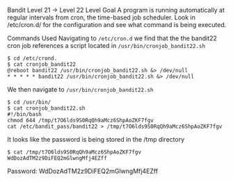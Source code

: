 Bandit Level 21 → Level 22
Level Goal
A program is running automatically at regular intervals from cron, the time-based job scheduler. Look in /etc/cron.d/ for the configuration and see what command is being executed.

Commands Used
Navigating to ```/etc/cron.d``` we find that the the bandit22 cron job references a script located in ```/usr/bin/cronjob_bandit22.sh```


```
$ cd /etc/crond.
$ cat cronjob_bandit22
@reboot bandit22 /usr/bin/cronjob_bandit22.sh &> /dev/null
* * * * * bandit22 /usr/bin/cronjob_bandit22.sh &> /dev/null
```

We then navigate to ```/usr/bin/cronjob_bandit22.sh```

```
$ cd /usr/bin/
$ cat cronjob_bandit22.sh
#!/bin/bash
chmod 644 /tmp/t7O6lds9S0RqQh9aMcz6ShpAoZKF7fgv
cat /etc/bandit_pass/bandit22 > /tmp/t7O6lds9S0RqQh9aMcz6ShpAoZKF7fgv
```

It looks like the password is being stored in the /tmp directory
```
$ cat /tmp/t7O6lds9S0RqQh9aMcz6ShpAoZKF7fgv
WdDozAdTM2z9DiFEQ2mGlwngMfj4EZff
```

Password:
WdDozAdTM2z9DiFEQ2mGlwngMfj4EZff
